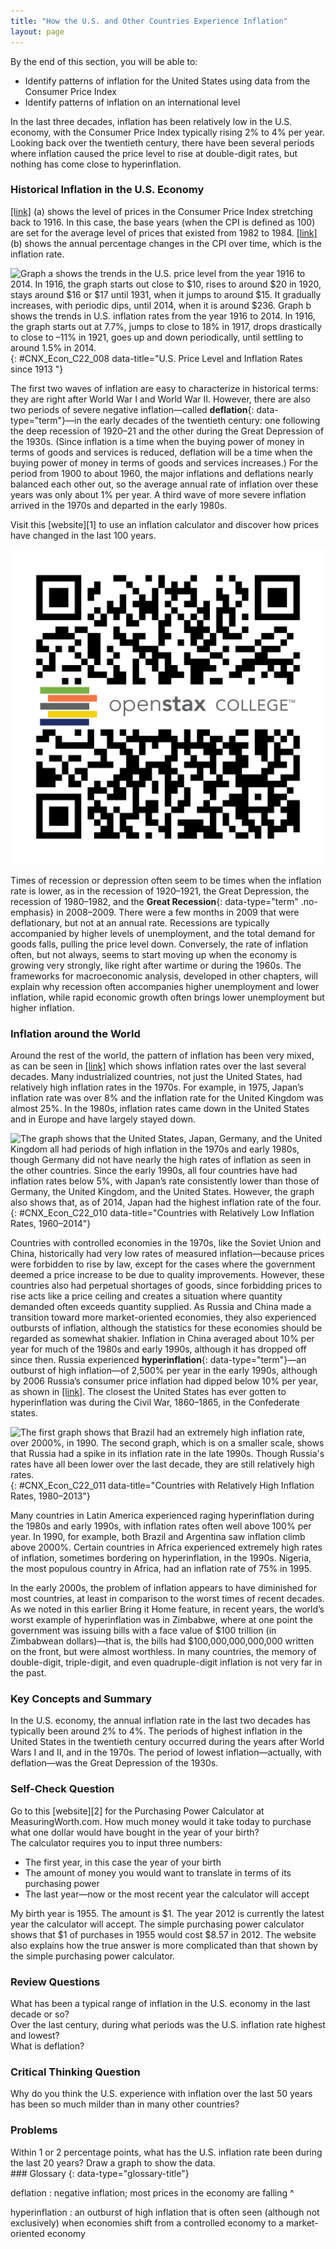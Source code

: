 ```yaml
---
title: "How the U.S. and Other Countries Experience Inflation"
layout: page
---
```



<div data-type="abstract" markdown="1">
By the end of this section, you will be able to:

* Identify patterns of inflation for the United States using data from the Consumer Price Index
* Identify patterns of inflation on an international level

</div>

In the last three decades, inflation has been relatively low in the U.S. economy, with the Consumer Price Index typically rising 2% to 4% per year. Looking back over the twentieth century, there have been several periods where inflation caused the price level to rise at double-digit rates, but nothing has come close to hyperinflation.

### Historical Inflation in the U.S. Economy

[\[link\]](#CNX_Econ_C22_008) (a) shows the level of prices in the Consumer Price Index stretching back to 1916. In this case, the base years (when the CPI is defined as 100) are set for the average level of prices that existed from 1982 to 1984. [\[link\]](#CNX_Econ_C22_008) (b) shows the annual percentage changes in the CPI over time, which is the inflation rate.

 ![Graph a shows the trends in the U.S. price level from the year 1916 to 2014. In 1916, the graph starts out close to $10, rises to around $20 in 1920, stays around $16 or $17 until 1931, when it jumps to around $15. It gradually increases, with periodic dips, until 2014, when it is around $236.   Graph b shows the trends in U.S. inflation rates from the year 1916 to 2014. In 1916, the graph starts out at 7.7%, jumps to close to 18% in 1917, drops drastically to close to &#x2013;11% in 1921, goes up and down periodically, until settling to around 1.5% in 2014. ](../resources/CNX_Econv1-2_C22_03.jpg "Graph a shows the trends in the U.S. price level from the year 1916 to 2014. In 1916, the graph starts out close to $10, rises to around $20 in 1920, stays around $16 or $17 until 1931, when it jumps to around $15. It gradually increases, with periodic dips, until 2014, when it is around $236. &#10;&#10;Graph b shows the trends in U.S. inflation rates from the year 1916 to 2014. In 1916, the graph starts out at 7.7%, jumps to close to 18% in 1917, drops drastically to close to &#x2013;11% in 1921, goes up and down periodically, until settling to around 1.5% in 2014. "){: #CNX_Econ_C22_008 data-title="U.S. Price Level and Inflation Rates since 1913 "}

The first two waves of inflation are easy to characterize in historical terms: they are right after World War I and World War II. However, there are also two periods of severe negative inflation—called **deflation**{: data-type="term"}—in the early decades of the twentieth century: one following the deep recession of 1920–21 and the other during the Great Depression of the 1930s. (Since inflation is a time when the buying power of money in terms of goods and services is reduced, deflation will be a time when the buying power of money in terms of goods and services increases.) For the period from 1900 to about 1960, the major inflations and deflations nearly balanced each other out, so the average annual rate of inflation over these years was only about 1% per year. A third wave of more severe inflation arrived in the 1970s and departed in the early 1980s.

<div data-type="note" class="economics linkup" markdown="1">
Visit this [website][1] to use an inflation calculator and discover how prices have changed in the last 100 years.

<span data-type="media" data-alt="QR Code representing a URL"> ![QR Code representing a URL](../resources/CPI_calculator.png) </span>
</div>

Times of recession or depression often seem to be times when the inflation rate is lower, as in the recession of 1920–1921, the Great Depression, the recession of 1980–1982, and the **Great Recession**{: data-type="term" .no-emphasis} in 2008–2009. There were a few months in 2009 that were deflationary, but not at an annual rate. Recessions are typically accompanied by higher levels of unemployment, and the total demand for goods falls, pulling the price level down. Conversely, the rate of inflation often, but not always, seems to start moving up when the economy is growing very strongly, like right after wartime or during the 1960s. The frameworks for macroeconomic analysis, developed in other chapters, will explain why recession often accompanies higher unemployment and lower inflation, while rapid economic growth often brings lower unemployment but higher inflation.

### Inflation around the World

Around the rest of the world, the pattern of inflation has been very mixed, as can be seen in [\[link\]](#CNX_Econ_C22_010) which shows inflation rates over the last several decades. Many industrialized countries, not just the United States, had relatively high inflation rates in the 1970s. For example, in 1975, Japan’s inflation rate was over 8% and the inflation rate for the United Kingdom was almost 25%. In the 1980s, inflation rates came down in the United States and in Europe and have largely stayed down.

 ![The graph shows that the United States, Japan, Germany, and the United Kingdom all had periods of high inflation in the 1970s and early 1980s, though Germany did not have nearly the high rates of inflation as seen in the other countries. Since the early 1990s, all four countries have had inflation rates below 5%, with Japan&#x2019;s rate consistently lower than those of Germany, the United Kingdom, and the United States. However, the graph also shows that, as of 2014, Japan had the highest inflation rate of the four. ](../resources/CNX_Econv1-2_C22_04.jpg "This chart shows the annual percentage change in consumer prices compared with the previous year&#x2019;s consumer prices in the United States, the United Kingdom, Japan, and Germany."){: #CNX_Econ_C22_010 data-title="Countries with Relatively Low Inflation Rates, 1960&#x2013;2014"}

Countries with controlled economies in the 1970s, like the Soviet Union and China, historically had very low rates of measured inflation—because prices were forbidden to rise by law, except for the cases where the government deemed a price increase to be due to quality improvements. However, these countries also had perpetual shortages of goods, since forbidding prices to rise acts like a price ceiling and creates a situation where quantity demanded often exceeds quantity supplied. As Russia and China made a transition toward more market-oriented economies, they also experienced outbursts of inflation, although the statistics for these economies should be regarded as somewhat shakier. Inflation in China averaged about 10% per year for much of the 1980s and early 1990s, although it has dropped off since then. Russia experienced **hyperinflation**{: data-type="term"}—an outburst of high inflation—of 2,500% per year in the early 1990s, although by 2006 Russia’s consumer price inflation had dipped below 10% per year, as shown in [\[link\]](#CNX_Econ_C22_011). The closest the United States has ever gotten to hyperinflation was during the Civil War, 1860–1865, in the Confederate states.

![The first graph shows that Brazil had an extremely high inflation rate, over 2000%, in 1990. The second graph, which is on a smaller scale, shows that Russia had a spike in its inflation rate in the late 1990s. Though Russia\'s rates have all been lower over the last decade, they are still relatively high rates.](../resources/CNX_Econv1-2_C22_05.jpg "These charts show the percentage change in consumer prices compared with the previous year&#x2019;s consumer prices in Brazil, China, and Russia. (a) Of these, Brazil and Russia experienced hyperinflation at some point between the mid-1980s and mid-1990s. (b) Though not as high, China and Nigeria also had high inflation rates in the mid-1990s. Even though their inflation rates have come down over the last two decades, several of these countries continue to see significant inflation rates. (Sources: http://research.stlouisfed.org/fred2/series/FPCPITOTLZGBRA; http://research.stlouisfed.org/fred2/series/CHNCPIALLMINMEI; http://research.stlouisfed.org/fred2/series/FPCPITOTLZGRUS)"){: #CNX_Econ_C22_011 data-title="Countries with Relatively High Inflation Rates, 1980&#x2013;2013"}

Many countries in Latin America experienced raging hyperinflation during the 1980s and early 1990s, with inflation rates often well above 100% per year. In 1990, for example, both Brazil and Argentina saw inflation climb above 2000%. Certain countries in Africa experienced extremely high rates of inflation, sometimes bordering on hyperinflation, in the 1990s. Nigeria, the most populous country in Africa, had an inflation rate of 75% in 1995.

In the early 2000s, the problem of inflation appears to have diminished for most countries, at least in comparison to the worst times of recent decades. As we noted in this earlier Bring it Home feature, in recent years, the world’s worst example of hyperinflation was in Zimbabwe, where at one point the government was issuing bills with a face value of $100 trillion (in Zimbabwean dollars)—that is, the bills had $100,000,000,000,000 written on the front, but were almost worthless. In many countries, the memory of double-digit, triple-digit, and even quadruple-digit inflation is not very far in the past.

### Key Concepts and Summary

In the U.S. economy, the annual inflation rate in the last two decades has typically been around 2% to 4%. The periods of highest inflation in the United States in the twentieth century occurred during the years after World Wars I and II, and in the 1970s. The period of lowest inflation—actually, with deflation—was the Great Depression of the 1930s.

### Self-Check Question

<div data-type="exercise">
<div data-type="problem" markdown="1">
Go to this [website][2] for the Purchasing Power Calculator at MeasuringWorth.com. How much money would it take today to purchase what one dollar would have bought in the year of your birth?

</div>
<div data-type="solution" markdown="1">
The calculator requires you to input three numbers:

* The first year, in this case the year of your birth
* The amount of money you would want to translate in terms of its purchasing power
* The last year—now or the most recent year the calculator will accept

My birth year is 1955. The amount is $1. The year 2012 is currently the latest year the calculator will accept. The simple purchasing power calculator shows that $1 of purchases in 1955 would cost $8.57 in 2012. The website also explains how the true answer is more complicated than that shown by the simple purchasing power calculator.

</div>
</div>

### Review Questions

<div data-type="exercise">
<div data-type="problem" markdown="1">
What has been a typical range of inflation in the U.S. economy in the last decade or so?

</div>
</div>

<div data-type="exercise">
<div data-type="problem" markdown="1">
Over the last century, during what periods was the U.S. inflation rate highest and lowest?

</div>
</div>

<div data-type="exercise">
<div data-type="problem" markdown="1">
What is deflation?

</div>
</div>

### Critical Thinking Question

<div data-type="exercise">
<div data-type="problem" markdown="1">
Why do you think the U.S. experience with inflation over the last 50 years has been so much milder than in many other countries?

</div>
</div>

### Problems

<div data-type="exercise">
<div data-type="problem" markdown="1">
Within 1 or 2 percentage points, what has the U.S. inflation rate been during the last 20 years? Draw a graph to show the data.

</div>
</div>

<div data-type="glossary" markdown="1">
### Glossary
{: data-type="glossary-title"}

deflation
: negative inflation; most prices in the economy are falling
^

hyperinflation
: an outburst of high inflation that is often seen (although not exclusively) when economies shift from a controlled economy to a market-oriented economy

</div>



[1]: http://openstaxcollege.org/l/CPI_calculator
[2]: http://www.measuringworth.com/ppowerus/
